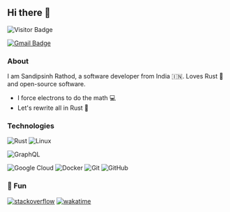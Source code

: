 ## Hi there 👋

![Visitor Badge](https://visitor-badge.laobi.icu/badge?page_id=ssddOnTop)

[![Gmail Badge](https://img.shields.io/badge/-sandip@ssdd.dev-c14438?style=flat-square&logo=Gmail&logoColor=white&link=mailto:sandip@ssdd.dev)](mailto:sandip@ssdd.dev)

### About

I am Sandipsinh Rathod, a software developer from India :india:. Loves Rust :crab: and open-source software.

* I force electrons to do the math :computer:
* Let's rewrite all in Rust :crab:

### Technologies

![Rust](https://img.shields.io/badge/-Rust-5c1e0f?style=flat-square&logo=Rust)
![Linux](https://img.shields.io/badge/-Linux-0f331b?style=flat-square&logo=Linux)
<!-- ![macOS](https://img.shields.io/badge/macOS-blue?logo=apple&logoColor=white)
 -->
![GraphQL](https://img.shields.io/badge/GraphQL-red?logo=graphql&logoColor=white)

![Google Cloud](https://img.shields.io/badge/Google%20Cloud-black?style=flat-square&logo=google-cloud)
![Docker](https://img.shields.io/badge/-Docker-black?style=flat-square&logo=docker)
![Git](https://img.shields.io/badge/-Git-black?style=flat-square&logo=git)
![GitHub](https://img.shields.io/badge/-GitHub-black?style=flat-square&logo=github)

### 🧸 Fun

[![stack**overflow**](https://img.shields.io/badge/-Stackoverflow-black?style=flat-square&logo=stackoverflow)](https://stackoverflow.com/users/13327203/sandip)
[![wakatime](https://wakatime.com/badge/user/018cece0-efb9-4eb3-b4d0-a866e8b9e490.svg)](https://wakatime.com/@018cece0-efb9-4eb3-b4d0-a866e8b9e490)
